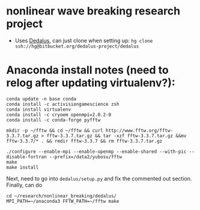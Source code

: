 # nonlinear wave breaking research project
- Uses [Dedalus](https://bitbucket.org/dedalus-project/dedalus), can just clone
  when setting up: `hg clone ssh://hg@bitbucket.org/dedalus-project/dedalus`

# Anaconda install notes (need to relog after updating virtualenv?):
```
conda update -n base conda
conda install -c activisiongamescience zsh
conda install virtualenv
conda install -c cryoem openmpi=2.0.2-0
conda install -c conda-forge pyfftw

mkdir -p ~/fftw && cd ~/fftw && curl http://www.fftw.org/fftw-3.3.7.tar.gz > fftw-3.3.7.tar.gz && tar -xzf fftw-3.3.7.tar.gz &&mv fftw-3.3.7/* . && rmdir fftw-3.3.7 && rm fftw-3.3.7.tar.gz

./configure --enable-mpi --enable-openmp --enable-shared --with-pic --disable-fortran --prefix=/data2/yubosu/fftw
make
make install
```

Next, need to go into `dedalus/setup.py` and fix the commented out section. Finally, can do
```
cd ~/research/nonlinear_breaking/dedalus/
MPI_PATH=~/anaconda3 FFTW_PATH=~/fftw make
```
